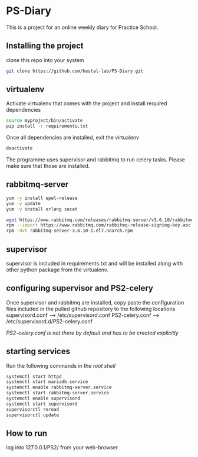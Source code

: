 # PS-Diary
This is a project for an online weekly diary for Practice School.
## Installing the project
clone this repo into your system
```bash
git clone https://github.com/kestal-lab/PS-Diary.git
```
## virtualenv
Activate virtualenv that comes with the project and install required dependencies
```bash
source myproject/bin/activate
pip install -r requirements.txt
```
Once all dependencies are installed, exit the virtualenv
```bash
deactivate
```

The programme uses supervisor and rabbitmq to run celery tasks. Please make sure
that those are installed.

## rabbitmq-server
```bash
yum -y install epel-release
yum -y update
yum -y install erlang socat

wget https://www.rabbitmq.com/releases/rabbitmq-server/v3.6.10/rabbitmq-server-3.6.10-1.el7.noarch.rpm
rpm --import https://www.rabbitmq.com/rabbitmq-release-signing-key.asc
rpm -Uvh rabbitmq-server-3.6.10-1.el7.noarch.rpm
```

## supervisor
supervisor is included in requirements.txt and will be installed along with other
python package from the virtualenv.

## configuring supervisor and PS2-celery
Once supervisor and rabbitmq are installed, copy paste the configuration files included in the pulled github repository to the following locations
supervisord.conf --> /etc/supervisord.conf
PS2-celery.conf --> /etc/supervisord.d/PS2-celery.conf

*PS2-celery.conf is not there by default and has to be created explicitly*

## starting services
Run the following commands in the *root shell*
```bash
systemctl start httpd
systemctl start mariadb.service
systemctl enable rabbitmq-server.service
systemctl start rabbitmq-server.service
systemctl enable supervisord
systemctl start supervisord
supervisorctl reread
supervisorctl update
```

## How to run
log into 127.0.0.1/PS2/ from your web-browser
